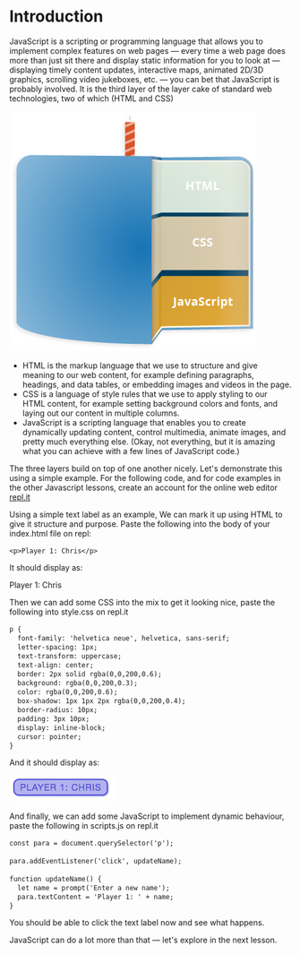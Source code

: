 # Introduction

JavaScript is a scripting or programming language that allows you to implement complex features on web pages — every time a web page does more than just sit there and display static information for you to look at — displaying timely content updates, interactive maps, animated 2D/3D graphics, scrolling video jukeboxes, etc. — you can bet that JavaScript is probably involved. It is the third layer of the layer cake of standard web technologies, two of which (HTML and CSS)

![The web layer cake](../img/web-layer-cake.png)

* HTML is the markup language that we use to structure and give meaning to our web content, for example defining paragraphs, headings, and data tables, or embedding images and videos in the page.
* CSS is a language of style rules that we use to apply styling to our HTML content, for example setting background colors and fonts, and laying out our content in multiple columns.
* JavaScript is a scripting language that enables you to create dynamically updating content, control multimedia, animate images, and pretty much everything else. (Okay, not everything, but it is amazing what you can achieve with a few lines of JavaScript code.)

The three layers build on top of one another nicely. Let's demonstrate this using a simple example. For the following code, and for code examples in the other Javascript lessons, create an account for the online web editor [repl.it](https://repl.it/~)

Using a simple text label as an example, We can mark it up using HTML to give it structure and purpose. Paste the following into the body of your index.html file on repl:

```
<p>Player 1: Chris</p>
```

It should display as:

Player 1: Chris

Then we can add some CSS into the mix to get it looking nice, paste the following into style.css on repl.it

```
p {
  font-family: 'helvetica neue', helvetica, sans-serif;
  letter-spacing: 1px;
  text-transform: uppercase;
  text-align: center;
  border: 2px solid rgba(0,0,200,0.6);
  background: rgba(0,0,200,0.3);
  color: rgba(0,0,200,0.6);
  box-shadow: 1px 1px 2px rgba(0,0,200,0.4);
  border-radius: 10px;
  padding: 3px 10px;
  display: inline-block;
  cursor: pointer;
}
```

And it should display as:

![Formatted Button](../img/html-and-css-button.png)

And finally, we can add some JavaScript to implement dynamic behaviour, paste the following in scripts.js on repl.it

```
const para = document.querySelector('p');

para.addEventListener('click', updateName);

function updateName() {
  let name = prompt('Enter a new name');
  para.textContent = 'Player 1: ' + name;
}
```

You should be able to click the text label now and see what happens.

JavaScript can do a lot more than that — let's explore in the next lesson.
